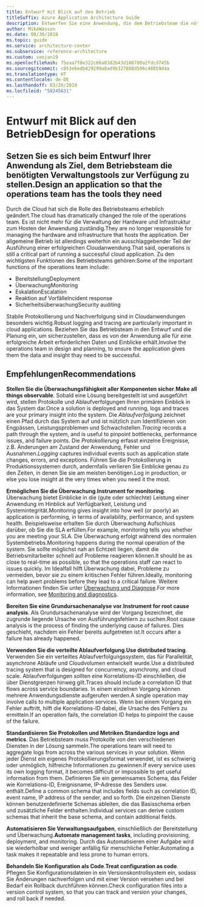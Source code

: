 ```yaml
---
title: Entwurf mit Blick auf den Betrieb
titleSuffix: Azure Application Architecture Guide
description: Entwerfen Sie eine Anwendung, die dem Betriebsteam die nötigen Tools zur Verfügung stellt.
author: MikeWasson
ms.date: 08/30/2018
ms.topic: guide
ms.service: architecture-center
ms.subservice: reference-architecture
ms.custom: seojan19
ms.openlocfilehash: 75eaa7f8e322c66a83d2b43d180780a2fdcd745b
ms.sourcegitcommit: c053e6edb429299a0ad9b327888d596c48859d4a
ms.translationtype: HT
ms.contentlocale: de-DE
ms.lasthandoff: 03/20/2019
ms.locfileid: "58245631"
---
```

# <a name="design-for-operations"></a><span data-ttu-id="2b3a6-103">Entwurf mit Blick auf den Betrieb</span><span class="sxs-lookup"><span data-stu-id="2b3a6-103">Design for operations</span></span>

## <a name="design-an-application-so-that-the-operations-team-has-the-tools-they-need"></a><span data-ttu-id="2b3a6-104">Setzen Sie es sich beim Entwurf Ihrer Anwendung als Ziel, dem Betriebsteam die benötigten Verwaltungstools zur Verfügung zu stellen.</span><span class="sxs-lookup"><span data-stu-id="2b3a6-104">Design an application so that the operations team has the tools they need</span></span>

<span data-ttu-id="2b3a6-105">Durch die Cloud hat sich die Rolle des Betriebsteams erheblich geändert.</span><span class="sxs-lookup"><span data-stu-id="2b3a6-105">The cloud has dramatically changed the role of the operations team.</span></span> <span data-ttu-id="2b3a6-106">Es ist nicht mehr für die Verwaltung der Hardware und Infrastruktur zum Hosten der Anwendung zuständig.</span><span class="sxs-lookup"><span data-stu-id="2b3a6-106">They are no longer responsible for managing the hardware and infrastructure that hosts the application.</span></span>  <span data-ttu-id="2b3a6-107">Der allgemeine Betrieb ist allerdings weiterhin ein ausschlaggebender Teil der Ausführung einer erfolgreichen Cloudanwendung.</span><span class="sxs-lookup"><span data-stu-id="2b3a6-107">That said, operations is still a critical part of running a successful cloud application.</span></span> <span data-ttu-id="2b3a6-108">Zu den wichtigsten Funktionen des Betriebsteams gehören:</span><span class="sxs-lookup"><span data-stu-id="2b3a6-108">Some of the important functions of the operations team include:</span></span>

- <span data-ttu-id="2b3a6-109">Bereitstellung</span><span class="sxs-lookup"><span data-stu-id="2b3a6-109">Deployment</span></span>
- <span data-ttu-id="2b3a6-110">Überwachung</span><span class="sxs-lookup"><span data-stu-id="2b3a6-110">Monitoring</span></span>
- <span data-ttu-id="2b3a6-111">Eskalation</span><span class="sxs-lookup"><span data-stu-id="2b3a6-111">Escalation</span></span>
- <span data-ttu-id="2b3a6-112">Reaktion auf Vorfälle</span><span class="sxs-lookup"><span data-stu-id="2b3a6-112">Incident response</span></span>
- <span data-ttu-id="2b3a6-113">Sicherheitsüberwachung</span><span class="sxs-lookup"><span data-stu-id="2b3a6-113">Security auditing</span></span>

<span data-ttu-id="2b3a6-114">Stabile Protokollierung und Nachverfolgung sind in Cloudanwendungen besonders wichtig.</span><span class="sxs-lookup"><span data-stu-id="2b3a6-114">Robust logging and tracing are particularly important in cloud applications.</span></span> <span data-ttu-id="2b3a6-115">Beziehen Sie das Betriebsteam in den Entwurf und die Planung ein, um sicherzustellen, dass es von der Anwendung alle für eine erfolgreiche Arbeit erforderlichen Daten und Einblicke erhält.</span><span class="sxs-lookup"><span data-stu-id="2b3a6-115">Involve the operations team in design and planning, to ensure the application gives them the data and insight thay need to be successful.</span></span>  <!-- to do: Link to DevOps checklist -->

## <a name="recommendations"></a><span data-ttu-id="2b3a6-116">Empfehlungen</span><span class="sxs-lookup"><span data-stu-id="2b3a6-116">Recommendations</span></span>

<span data-ttu-id="2b3a6-117">**Stellen Sie die Überwachungsfähigkeit aller Komponenten sicher**.</span><span class="sxs-lookup"><span data-stu-id="2b3a6-117">**Make all things observable**.</span></span> <span data-ttu-id="2b3a6-118">Sobald eine Lösung bereitgestellt ist und ausgeführt wird, stellen Protokolle und Ablaufverfolgungen Ihren primären Einblick in das System dar.</span><span class="sxs-lookup"><span data-stu-id="2b3a6-118">Once a solution is deployed and running, logs and traces are your primary insight into the system.</span></span> <span data-ttu-id="2b3a6-119">Die *Ablaufverfolgung* zeichnet einen Pfad durch das System auf und ist nützlich zum Identifizieren von Engpässen, Leistungsproblemen und Schwachstellen.</span><span class="sxs-lookup"><span data-stu-id="2b3a6-119">*Tracing* records a path through the system, and is useful to pinpoint bottlenecks, performance issues, and failure points.</span></span> <span data-ttu-id="2b3a6-120">Die *Protokollierung* erfasst einzelne Ereignisse, z.B. Änderungen am Zustand der Anwendung, Fehler und Ausnahmen.</span><span class="sxs-lookup"><span data-stu-id="2b3a6-120">*Logging* captures individual events such as application state changes, errors, and exceptions.</span></span> <span data-ttu-id="2b3a6-121">Führen Sie die Protokollierung in Produktionssystemen durch, andernfalls verlieren Sie Einblicke genau zu den Zeiten, in denen Sie sie am meisten benötigen.</span><span class="sxs-lookup"><span data-stu-id="2b3a6-121">Log in production, or else you lose insight at the very times when you need it the most.</span></span>

<span data-ttu-id="2b3a6-122">**Ermöglichen Sie die Überwachung**.</span><span class="sxs-lookup"><span data-stu-id="2b3a6-122">**Instrument for monitoring**.</span></span> <span data-ttu-id="2b3a6-123">Überwachung bietet Einblicke in die (gute oder schlechte) Leistung einer Anwendung im Hinblick auf Verfügbarkeit, Leistung und Systemintegrität.</span><span class="sxs-lookup"><span data-stu-id="2b3a6-123">Monitoring gives insight into how well (or poorly) an application is performing, in terms of availability, performance, and system health.</span></span> <span data-ttu-id="2b3a6-124">Beispielsweise erhalten Sie durch Überwachung Aufschluss darüber, ob Sie die SLA erfüllen.</span><span class="sxs-lookup"><span data-stu-id="2b3a6-124">For example, monitoring tells you whether you are meeting your SLA.</span></span> <span data-ttu-id="2b3a6-125">Die Überwachung erfolgt während des normalen Systembetriebs.</span><span class="sxs-lookup"><span data-stu-id="2b3a6-125">Monitoring happens during the normal operation of the system.</span></span> <span data-ttu-id="2b3a6-126">Sie sollte möglichst nah an Echtzeit liegen, damit die Betriebsmitarbeiter schnell auf Probleme reagieren können.</span><span class="sxs-lookup"><span data-stu-id="2b3a6-126">It should be as close to real-time as possible, so that the operations staff can react to issues quickly.</span></span> <span data-ttu-id="2b3a6-127">Im Idealfall hilft Überwachung dabei, Probleme zu vermeiden, bevor sie zu einem kritischen Fehler führen.</span><span class="sxs-lookup"><span data-stu-id="2b3a6-127">Ideally, monitoring can help avert problems before they lead to a critical failure.</span></span> <span data-ttu-id="2b3a6-128">Weitere Informationen finden Sie unter [Überwachung und Diagnose][monitoring].</span><span class="sxs-lookup"><span data-stu-id="2b3a6-128">For more information, see [Monitoring and diagnostics][monitoring].</span></span>

<span data-ttu-id="2b3a6-129">**Bereiten Sie eine Grundursachenanalyse vor**.</span><span class="sxs-lookup"><span data-stu-id="2b3a6-129">**Instrument for root cause analysis**.</span></span> <span data-ttu-id="2b3a6-130">Als Grundursachenanalyse wird der Vorgang bezeichnet, die zugrunde liegende Ursache von Ausführungsfehlern zu suchen.</span><span class="sxs-lookup"><span data-stu-id="2b3a6-130">Root cause analysis is the process of finding the underlying cause of failures.</span></span> <span data-ttu-id="2b3a6-131">Dies geschieht, nachdem ein Fehler bereits aufgetreten ist.</span><span class="sxs-lookup"><span data-stu-id="2b3a6-131">It occurs after a failure has already happened.</span></span>

<span data-ttu-id="2b3a6-132">**Verwenden Sie die verteilte Ablaufverfolgung**.</span><span class="sxs-lookup"><span data-stu-id="2b3a6-132">**Use distributed tracing**.</span></span> <span data-ttu-id="2b3a6-133">Verwenden Sie ein verteiltes Ablaufverfolgungssystem, das für Parallelität, asynchrone Abläufe und Cloudvolumen entwickelt wurde.</span><span class="sxs-lookup"><span data-stu-id="2b3a6-133">Use a distributed tracing system that is designed for concurrency, asynchrony, and cloud scale.</span></span> <span data-ttu-id="2b3a6-134">Ablaufverfolgungen sollten eine Korrelations-ID einschließen, die über Dienstgrenzen hinweg gilt.</span><span class="sxs-lookup"><span data-stu-id="2b3a6-134">Traces should include a correlation ID that flows across service boundaries.</span></span> <span data-ttu-id="2b3a6-135">In einem einzelnen Vorgang können mehrere Anwendungsdienste aufgerufen werden.</span><span class="sxs-lookup"><span data-stu-id="2b3a6-135">A single operation may involve calls to multiple application services.</span></span> <span data-ttu-id="2b3a6-136">Wenn bei einem Vorgang ein Fehler auftritt, hilft die Korrelations-ID dabei, die Ursache des Fehlers zu ermitteln.</span><span class="sxs-lookup"><span data-stu-id="2b3a6-136">If an operation fails, the correlation ID helps to pinpoint the cause of the failure.</span></span>

<span data-ttu-id="2b3a6-137">**Standardisieren Sie Protokollen und Metriken**.</span><span class="sxs-lookup"><span data-stu-id="2b3a6-137">**Standardize logs and metrics**.</span></span> <span data-ttu-id="2b3a6-138">Das Betriebsteam muss Protokolle von den verschiedenen Diensten in der Lösung sammeln.</span><span class="sxs-lookup"><span data-stu-id="2b3a6-138">The operations team will need to aggregate logs from across the various services in your solution.</span></span> <span data-ttu-id="2b3a6-139">Wenn jeder Dienst ein eigenes Protokollierungsformat verwendet, ist es schwierig oder unmöglich, hilfreiche Informationen zu gewinnen.</span><span class="sxs-lookup"><span data-stu-id="2b3a6-139">If every service uses its own logging format, it becomes difficult or impossible to get useful information from them.</span></span> <span data-ttu-id="2b3a6-140">Definieren Sie ein gemeinsames Schema, das Felder wie Korrelations-ID, Ereignisname, IP-Adresse des Senders usw. enthält.</span><span class="sxs-lookup"><span data-stu-id="2b3a6-140">Define a common schema that includes fields such as correlation ID, event name, IP address of the sender, and so forth.</span></span> <span data-ttu-id="2b3a6-141">Die einzelnen Dienste können benutzerdefinierte Schemas ableiten, die das Basisschema erben und zusätzliche Felder enthalten.</span><span class="sxs-lookup"><span data-stu-id="2b3a6-141">Individual services can derive custom schemas that inherit the base schema, and contain additional fields.</span></span>

<span data-ttu-id="2b3a6-142">**Automatisieren Sie Verwaltungsaufgaben**, einschließlich der Bereitstellung und Überwachung.</span><span class="sxs-lookup"><span data-stu-id="2b3a6-142">**Automate management tasks**, including provisioning, deployment, and monitoring.</span></span> <span data-ttu-id="2b3a6-143">Durch das Automatisieren einer Aufgabe wird sie wiederholbar und weniger anfällig für menschliche Fehler.</span><span class="sxs-lookup"><span data-stu-id="2b3a6-143">Automating a task makes it repeatable and less prone to human errors.</span></span>

<span data-ttu-id="2b3a6-144">**Behandeln Sie Konfiguration als Code**.</span><span class="sxs-lookup"><span data-stu-id="2b3a6-144">**Treat configuration as code**.</span></span> <span data-ttu-id="2b3a6-145">Pflegen Sie Konfigurationsdateien in ein Versionskontrollsystem ein, sodass Sie Änderungen nachverfolgen und mit einer Version versehen und bei Bedarf ein Rollback durchführen können.</span><span class="sxs-lookup"><span data-stu-id="2b3a6-145">Check configuration files into a version control system, so that you can track and version your changes, and roll back if needed.</span></span>

<!-- links -->

[monitoring]: ../../best-practices/monitoring.md
